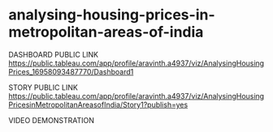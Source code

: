 # analysing-housing-prices-in-metropolitan-areas-of-india 



DASHBOARD PUBLIC LINK https://public.tableau.com/app/profile/aravinth.a4937/viz/AnalysingHousingPrices_16958093487770/Dashboard1

STORY PUBLIC LINK https://public.tableau.com/app/profile/aravinth.a4937/viz/AnalysingHousingPricesinMetropolitanAreasofIndia/Story1?publish=yes

VIDEO DEMONSTRATION
